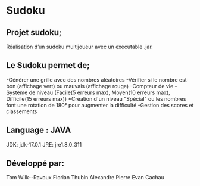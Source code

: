 # Sudoku
Projet sudoku;
-------------
Réalisation d’un sudoku multijoueur avec un executable .jar.


Le Sudoku permet de;
--------------------
-Générer une grille avec des nombres aléatoires 
-Vérifier si le nombre est bon (affichage vert) ou mauvais (affichage rouge)
-Compteur de vie
-Système de niveau (Facile(5 erreurs max), Moyen(10 erreurs max), Difficile(15 erreurs max))
      *Création d'un niveau "Spécial" ou les nombres font une rotation de 180° pour augmenter la difficulté
-Gestion des scores et classements


Language : JAVA
---------------
JDK: jdk-17.0.1
JRE: jre1.8.0_311

Développé par:
--------------
Tom Wilk--Ravoux
Florian Thubin
Alexandre Pierre
Evan Cachau
